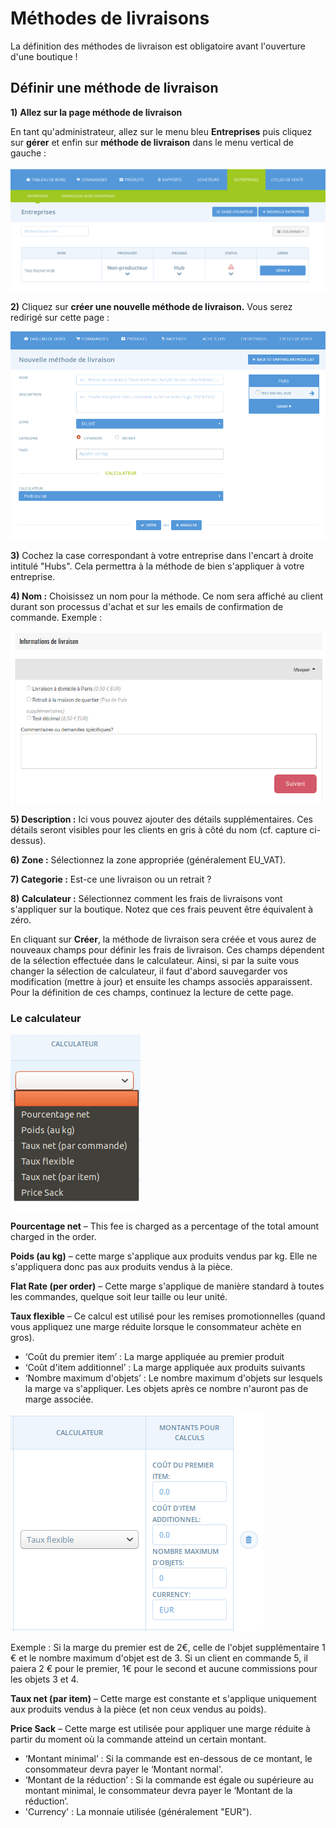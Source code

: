 # Méthodes de livraisons

La définition des méthodes de livraison est obligatoire avant l'ouverture d'une boutique !

## Définir une méthode de livraison

**1\)** **Allez sur la page méthode de livraison**

En tant qu'administrateur, allez sur le menu bleu **Entreprises** puis cliquez sur **gérer** et enfin sur **méthode de livraison** dans le menu vertical de gauche :

![](../.gitbook/assets/image%20%2839%29.png)

**2\)** Cliquez sur **créer une nouvelle méthode de livraison.** Vous serez redirigé sur cette page :

![](../.gitbook/assets/image%20%287%29.png)

**3\)** Cochez la case correspondant à votre entreprise dans l'encart à droite intitulé "Hubs". Cela permettra à la méthode de bien s'appliquer à votre entreprise. 

**4\) Nom :** Choisissez un nom pour la méthode. Ce nom sera affiché au client durant son processus d'achat et sur les emails de confirmation de commande. Exemple :

![](../.gitbook/assets/image%20%288%29.png)

**5\) Description :** Ici vous pouvez ajouter des détails supplémentaires. Ces détails seront visibles pour les clients en gris à côté du nom \(cf. capture ci-dessus\).

**6\) Zone :** Sélectionnez la zone appropriée \(généralement EU\_VAT\).

**7\) Categorie :** Est-ce une livraison ou un retrait ?

**8\) Calculateur :** Sélectionnez comment les frais de livraisons vont s'appliquer sur la boutique. Notez que ces frais peuvent être équivalent à zéro. 

En cliquant sur **Créer**, la méthode de livraison sera créée et vous aurez de nouveaux champs pour définir les frais de livraison. Ces champs dépendent de la sélection effectuée dans le calculateur. Ainsi, si par la suite vous changer la sélection de calculateur, il faut d'abord sauvegarder vos modification \(mettre à jour\) et ensuite les champs associés apparaissent. Pour la définition de ces champs, continuez la lecture de cette page.

### Le calculateur

![](../.gitbook/assets/image%20%2833%29.png)

**Pourcentage net** – This fee is charged as a percentage of the total amount charged in the order.

**Poids \(au kg\)** – cette marge s'applique aux produits vendus par kg. Elle ne s'appliquera donc pas aux produits vendus à la pièce.

**Flat Rate \(per order\)** – Cette marge s'applique de manière standard à toutes les commandes, quelque soit leur taille ou leur unité.

**Taux flexible** – Ce calcul est utilisé pour les remises promotionnelles \(quand vous appliquez une marge réduite lorsque le consommateur achète en gros\).

* ‘Coût du premier item’ : La marge appliquée au premier produit
* ‘Coût d'item additionnel’ : La marge appliquée aux produits suivants
* ‘Nombre maximum d'objets’ : Le nombre maximum d'objets sur lesquels la marge va s'appliquer. Les objets après ce nombre n'auront pas de marge associée.

![](../.gitbook/assets/image%20%285%29.png)

Exemple :  Si la marge du premier est de 2€, celle de l'objet supplémentaire 1 € et le nombre maximum d'objet est de 3. Si un client en commande 5, il paiera 2 € pour le premier, 1€ pour le second et aucune commissions pour les objets 3 et 4.

**Taux net \(par item\)** – Cette marge est constante et s'applique uniquement aux produits vendus à la pièce \(et non ceux vendus au poids\).

**Price Sack** – Cette marge est utilisée pour appliquer une marge réduite à partir du moment où la commande atteind un certain montant.

* ‘Montant minimal’ : Si la commande est en-dessous de ce montant, le consommateur devra payer le ‘Montant normal'.
* ‘Montant de la réduction’ : Si la commande est égale ou supérieure au montant minimal, le consommateur devra payer le ‘Montant de la réduction’.
* 'Currency' : La monnaie utilisée \(généralement "EUR"\).

